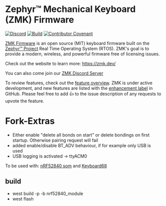 # Zephyr™ Mechanical Keyboard (ZMK) Firmware

[![Discord](https://img.shields.io/discord/719497620560543766)](https://zmk.dev/community/discord/invite)
[![Build](https://github.com/zmkfirmware/zmk/workflows/Build/badge.svg)](https://github.com/zmkfirmware/zmk/actions)
[![Contributor Covenant](https://img.shields.io/badge/Contributor%20Covenant-v2.0%20adopted-ff69b4.svg)](CODE_OF_CONDUCT.md)

[ZMK Firmware](https://zmk.dev/) is an open source (MIT) keyboard firmware built on the [Zephyr™ Project](https://www.zephyrproject.org/) Real Time Operating System (RTOS). ZMK's goal is to provide a modern, wireless, and powerful firmware free of licensing issues.

Check out the website to learn more: https://zmk.dev/

You can also come join our [ZMK Discord Server](https://zmk.dev/community/discord/invite)

To review features, check out the [feature overview](https://zmk.dev/docs/). ZMK is under active development, and new features are listed with the [enhancement label](https://github.com/zmkfirmware/zmk/issues?q=is%3Aissue+is%3Aopen+label%3Aenhancement) in GitHub. Please feel free to add 👍 to the issue description of any requests to upvote the feature.

# Fork-Extras

- Either enable "delete all bonds on start" or delete bondings on first startup. Otherwise pairing request will fail
- added enable/disable BT_ADV behaviour, if for example only USB is used
- USB logging is activated -> ttyACM0

To be used with:
[nRF52840 som](https://github.com/crohloff/nRF52840_breakout/tree/low_cost_som)
and
[Keyboard68](https://github.com/crohloff/keyboard68)

## build

- west build -p -b nrf52840_module
- west flash
